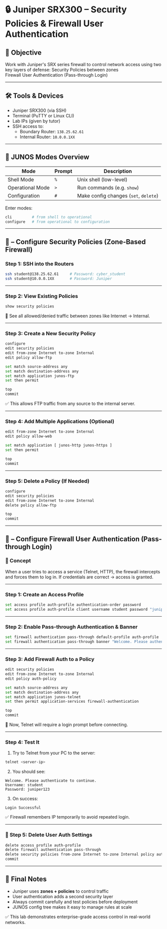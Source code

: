 # 🔒 Juniper SRX300 – Security Policies & Firewall User Authentication

## 🎯 Objective  
Work with Juniper's SRX series firewall to control network access using two key layers of defense:
Security Policies between zones  
Firewall User Authentication (Pass-through Login)

---

## 🛠️ Tools & Devices  
- Juniper SRX300 (via SSH)  
- Terminal (PuTTY or Linux CLI)  
- Lab IPs (given by tutor)  
- SSH access to:  
  - Boundary Router: `138.25.62.61`  
  - Internal Router: `10.0.0.1XX`  

---

## 🔧 JUNOS Modes Overview

| Mode             | Prompt | Description                              |
|------------------|--------|------------------------------------------|
| Shell Mode       | `%`    | Unix shell (low-level)                   |
| Operational Mode | `>`    | Run commands (e.g. `show`)               |
| Configuration    | `#`    | Make config changes (`set`, `delete`)    |

Enter modes:
```bash
cli         # from shell to operational
configure   # from operational to configuration
```

---

## 🔁 – Configure Security Policies (Zone-Based Firewall)

### Step 1: SSH into the Routers

```bash
ssh student@138.25.62.61     # Password: cyber_student
ssh student@10.0.0.1XX       # Password: Juniper
```

---

### Step 2: View Existing Policies
```bash
show security policies
```

🧠 See all allowed/denied traffic between zones like Internet → Internal.

---

### Step 3: Create a New Security Policy

```bash
configure
edit security policies
edit from-zone Internet to-zone Internal
edit policy allow-ftp

set match source-address any
set match destination-address any
set match application junos-ftp
set then permit

top
commit
```

✅ This allows FTP traffic from any source to the internal server.

---

### Step 4: Add Multiple Applications (Optional)

```bash
edit from-zone Internet to-zone Internal
edit policy allow-web

set match application [ junos-http junos-https ]
set then permit

top
commit
```

---

### Step 5: Delete a Policy (If Needed)

```bash
configure
edit security policies
edit from-zone Internet to-zone Internal
delete policy allow-ftp

top
commit
```

---

## 🔐  – Configure Firewall User Authentication (Pass-through Login)

### 🔑 Concept  
When a user tries to access a service (Telnet, HTTP), the firewall intercepts and forces them to log in. If credentials are correct → access is granted.

---

### Step 1: Create an Access Profile

```bash
set access profile auth-profile authentication-order password
set access profile auth-profile client username student password "juniper123"
```

---

### Step 2: Enable Pass-through Authentication & Banner

```bash
set firewall authentication pass-through default-profile auth-profile
set firewall authentication pass-through banner "Welcome. Please authenticate to continue."
```

---

### Step 3: Add Firewall Auth to a Policy

```bash
edit security policies
edit from-zone Internet to-zone Internal
edit policy auth-policy

set match source-address any
set match destination-address any
set match application junos-telnet
set then permit application-services firewall-authentication

top
commit
```

🧠 Now, Telnet will require a login prompt before connecting.

---

### Step 4: Test It

1. Try to Telnet from your PC to the server:
```bash
telnet <server-ip>
```

2. You should see:
```
Welcome. Please authenticate to continue.
Username: student
Password: juniper123
```

3. On success:
```
Login Successful
```

✅ Firewall remembers IP temporarily to avoid repeated login.

---

### 🔁 Step 5: Delete User Auth Settings

```bash
delete access profile auth-profile
delete firewall authentication pass-through
delete security policies from-zone Internet to-zone Internal policy auth-policy
commit
```

---


## 🔐 Final Notes

- Juniper uses **zones + policies** to control traffic  
- User authentication adds a second security layer  
- Always commit carefully and test policies before deployment  
- JUNOS config tree makes it easy to manage rules at scale

✅ This lab demonstrates enterprise-grade access control in real-world networks.
